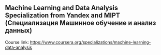 ## Machine Learning and Data Analysis Specialization from Yandex and MIPT (Специализация Машинное обучение и анализ данных)

Course link: https://www.coursera.org/specializations/machine-learning-data-analysis
